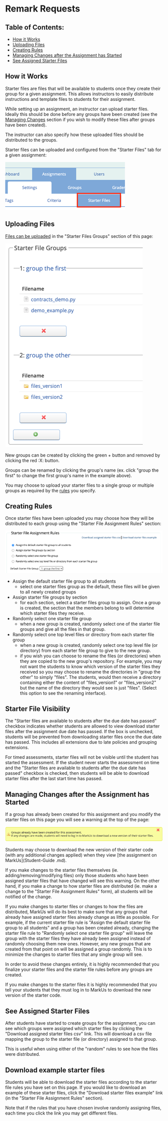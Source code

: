 # Remark Requests

## Table of Contents:
- [How it Works](#how-it-works)
- [Uploading Files](#uploading-files)
- [Creating Rules](#creating-rules)
- [Managing Changes after the Assignment has Started](#managing-changes-after-the-assignment-has-started)
- [See Assigned Starter Files](#see-assigned-starter-files)

## How it Works

Starter files are files that will be available to students once they create their group for a given assignment. This allows instructors to easily distribute instructions and template files to students for their assignment.

While setting up an assignment, an instructor can upload starter files. Ideally this should be done before any groups have been created (see the [Managing Changes](#managing-changes-after-the-assignment-has-started) section if you wish to modify these files after groups have been created).

The instructor can also specify how these uploaded files should be distributed to the groups.

Starter files can be uploaded and configured from the "Starter Files" tab for a given assignment:

![Starter Files Tab](images/starter-files-tab.png)

## Uploading Files

[Files can be uploaded](General-Usage.md#using-the-file-manager) in the "Starter Files Groups" section of this page:

![Starter Files Group](images/starter-files-groups.png)

New groups can be created by clicking the green + button and removed by clicking the red :X: button.

Groups can be renamed by clicking the group's name (ex. click "group the first" to change the first group's name in the example above).

You may choose to upload your starter files to a single group or multiple groups as required by the [rules](#creating-rules) you specify.

## Creating Rules

Once starter files have been uploaded you may choose how they will be distributed to each group using the "Starter File Assignment Rules" section:

![Starter Files Rules](images/starter-files-rules.png)

- Assign the default starter file group to all students
    - select one starter files group as the default, these files will be given to all newly created groups
- Assign starter file groups by section
    - for each section, select a starter files group to assign. Once a group is created, the section that the members belong to will determine which starter files they receive.
- Randomly select one starter file group
    - when a new group is created, randomly select one of the starter file groups and give all the files in that group.
- Randomly select one top level files or directory from each starter file group
    - when a new group is created, randomly select one top level file (or directory) from each starter file group to give to the new group.
    - if you wish you can choose to rename the files (or directories) when they are copied to the new group's repository. For example, you may not want the students to know which version of the starter files they received so you may choose to rename the directories in "group the other" to simply "files". The students, would then receive a directory containing either the content of "files_version1" or "files_version2" but the name of the directory they would see is just "files". (Select this option to see the renaming interface).

## Starter File Visibility

The "Starter files are available to students after the due date has passed" checkbox indicates whether students are allowed to view download starter files after the assignment due date has passed. If the box is unchecked, students will be prevented from downloading starter files once the due date has passed. This includes all extensions due to late policies and grouping extensions.

For timed assessments, starter files will not be visible until the student has started the assessment. If the student never starts the assessment on time and the "Starter files are available to students after the due date has passed" checkbox is checked, then students will be able to download starter files after the last start time has passed.

## Managing Changes after the Assignment has Started

If a group has already been created for this assignment and you modify the starter files on this page you will see a warning at the top of the page:

![Starter Files Warning](images/starter-files-warning.png)

Students may choose to download the new version of their starter code (with any additional changes applied) when they view [the assignment on MarkUs](Student-Guide
.md).

If you make changes to the starter files themselves (ie. adding/removing/modifying files) only those students who have been assigned starter files that have changed will see this warning. On the other hand, if you make a change to how starter files are distributed (ie. make a change to the "Starter File Assignment Rules" form), all students will be notified of the change.

If you make changes to starter files or changes to how the files are distributed, MarkUs will do its best to make sure that any groups that already have assigned starter files already change as little as possible. For example, if the current starter file rule is "Assign the default starter file group to all students" and a group has been created already, changing the starter file rule to "Randomly select one starter file group" will leave the group with the starter files they have already been assigned instead of randomly choosing them new ones. However, any new groups that are created from that point on will be assigned a group randomly. This is to minimize the changes to starter files that any single group will see.

In order to avoid these changes entirely, it is highly recommended that you finalize your starter files and the starter file rules before any groups are created.

If you make changes to the starter files it is highly recommended that you tell your students that they must log in to MarkUs to download the new version of the starter code.

## See Assigned Starter Files

After students have started to create groups for the assignment, you can see which groups were assigned which starter files by clicking the "Download assigned starter files csv" link. This will download a csv file mapping the group to the starter file (or directory) assigned to that group.

This is useful when using either of the "random" rules to see how the files were distributed.

## Download example starter files

Students will be able to download the starter files according to the starter file rules you have set on this page. If you would like to download an example of these starter files, click the "Download starter files example" link (in the "Starter File Assignment Rules" section).

Note that if the rules that you have chosen involve randomly assigning files, each time you click the link you may get different files.
